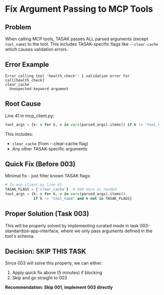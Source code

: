 # Fix Argument Passing to MCP Tools

## Problem
When calling MCP tools, TASAK passes ALL parsed arguments (except `tool_name`) to the tool.
This includes TASAK-specific flags like `--clear-cache` which causes validation errors.

## Error Example
```
Error calling tool 'health_check': 1 validation error for call[health_check]
clear_cache
  Unexpected keyword argument
```

## Root Cause
Line 41 in mcp_client.py:
```python
tool_args = {k: v for k, v in vars(parsed_args).items() if k != "tool_name"}
```

This includes:
- `clear_cache` (from --clear-cache flag)
- Any other TASAK-specific arguments

## Quick Fix (Before 003)
Minimal fix - just filter known TASAK flags:
```python
# In mcp_client.py line 41
TASAK_FLAGS = {'clear_cache'}  # Add more as needed
tool_args = {k: v for k, v in vars(parsed_args).items()
             if k != "tool_name" and k not in TASAK_FLAGS}
```

## Proper Solution (Task 003)
This will be properly solved by implementing curated mode in task 003-standardize-app-interface,
where we only pass arguments defined in the tool's schema.

## Decision: SKIP THIS TASK
Since 003 will solve this properly, we can either:
1. Apply quick fix above (5 minutes) if blocking
2. Skip and go straight to 003

**Recommendation: Skip 001, implement 003 directly**
